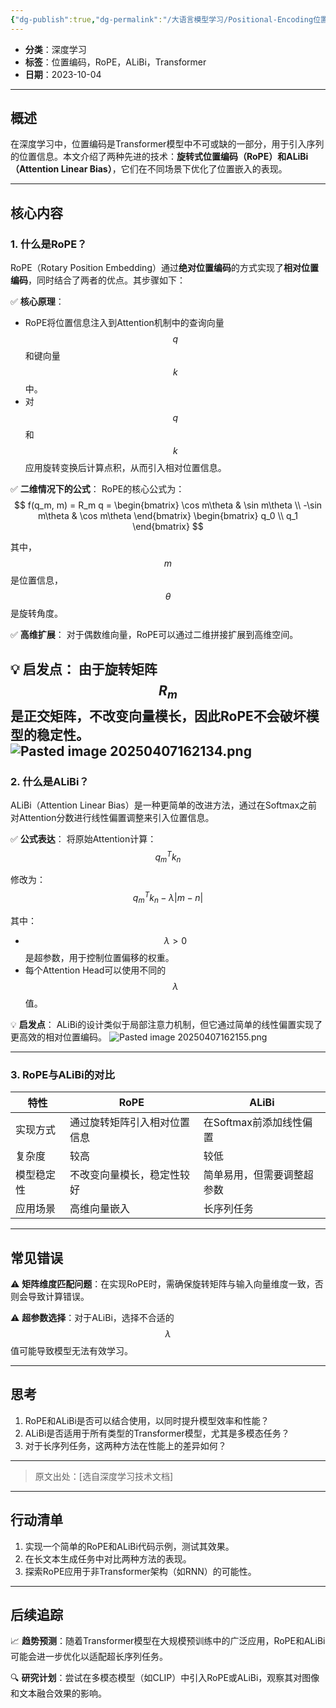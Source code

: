 ```yaml
---
{"dg-publish":true,"dg-permalink":"/大语言模型学习/Positional-Encoding位置编码/旋转位置编码与ALiBi：深度学习中的位置嵌入优化","dg-home":false,"dg-description":"在此输入笔记的描述","dg-hide":false,"dg-hide-title":false,"dg-show-backlinks":true,"dg-show-local-graph":true,"dg-show-inline-title":true,"dg-pinned":false,"dg-passphrase":"在此输入访问密码","dg-enable-mathjax":false,"dg-enable-mermaid":false,"dg-enable-uml":false,"dg-note-icon":0,"dg-enable-dataview":false,"tags":["NLP"],"permalink":"/大语言模型学习/Positional-Encoding位置编码/旋转位置编码与ALiBi：深度学习中的位置嵌入优化/","dgShowBacklinks":true,"dgShowLocalGraph":true,"dgShowInlineTitle":true,"dgPassFrontmatter":true,"noteIcon":0,"created":"2025-04-07T16:18:48.417+08:00","updated":"2025-04-07T16:22:45.719+08:00"}
---
```




- **分类**：深度学习
- **标签**：位置编码，RoPE，ALiBi，Transformer
- **日期**：2023-10-04

---



## 概述
在深度学习中，位置编码是Transformer模型中不可或缺的一部分，用于引入序列的位置信息。本文介绍了两种先进的技术：**旋转式位置编码（RoPE）**和**ALiBi（Attention Linear Bias）**，它们在不同场景下优化了位置嵌入的表现。

---



## 核心内容

### 1. 什么是RoPE？
RoPE（Rotary Position Embedding）通过**绝对位置编码**的方式实现了**相对位置编码**，同时结合了两者的优点。其步骤如下：

✅ **核心原理**：
- RoPE将位置信息注入到Attention机制中的查询向量 $$q$$ 和键向量 $$k$$ 中。
- 对 $$q$$ 和 $$k$$ 应用旋转变换后计算点积，从而引入相对位置信息。

✅ **二维情况下的公式**：
RoPE的核心公式为：
$$
f(q_m, m) = R_m q = 
\begin{bmatrix}
\cos m\theta & \sin m\theta \\
-\sin m\theta & \cos m\theta
\end{bmatrix}
\begin{bmatrix}
q_0 \\
q_1
\end{bmatrix}
$$

其中，$$m$$ 是位置信息，$$\theta$$ 是旋转角度。

✅ **高维扩展**：
对于偶数维向量，RoPE可以通过二维拼接扩展到高维空间。

💡 **启发点**：
由于旋转矩阵 $$R_m$$ 是正交矩阵，不改变向量模长，因此RoPE不会破坏模型的稳定性。
![Pasted image 20250407162134.png](/img/user/%E9%99%84%E4%BB%B6/Pasted%20image%2020250407162134.png)
---


### 2. 什么是ALiBi？
ALiBi（Attention Linear Bias）是一种更简单的改进方法，通过在Softmax之前对Attention分数进行线性偏置调整来引入位置信息。

✅ **公式表达**：
将原始Attention计算：
$$
q_m^T k_n
$$

修改为：
$$
q_m^T k_n - \lambda |m-n|
$$

其中：
- $$\lambda > 0$$ 是超参数，用于控制位置偏移的权重。
- 每个Attention Head可以使用不同的 $$\lambda$$ 值。

💡 **启发点**：
ALiBi的设计类似于局部注意力机制，但它通过简单的线性偏置实现了更高效的相对位置编码。
![Pasted image 20250407162155.png](/img/user/%E9%99%84%E4%BB%B6/Pasted%20image%2020250407162155.png)

---


### 3. RoPE与ALiBi的对比
| 特性            | RoPE                            | ALiBi                           |
|-----------------|---------------------------------|---------------------------------|
| 实现方式         | 通过旋转矩阵引入相对位置信息    | 在Softmax前添加线性偏置         |
| 复杂度           | 较高                           | 较低                           |
| 模型稳定性       | 不改变向量模长，稳定性较好      | 简单易用，但需要调整超参数      |
| 应用场景         | 高维向量嵌入                   | 长序列任务                     |

---



## 常见错误
⚠ **矩阵维度匹配问题**：在实现RoPE时，需确保旋转矩阵与输入向量维度一致，否则会导致计算错误。

⚠ **超参数选择**：对于ALiBi，选择不合适的 $$\lambda$$ 值可能导致模型无法有效学习。

---



## 思考
1. RoPE和ALiBi是否可以结合使用，以同时提升模型效率和性能？
2. ALiBi是否适用于所有类型的Transformer模型，尤其是多模态任务？
3. 对于长序列任务，这两种方法在性能上的差异如何？

---

> 原文出处：[选自深度学习技术文档]

---



## 行动清单
1. 实现一个简单的RoPE和ALiBi代码示例，测试其效果。
2. 在长文本生成任务中对比两种方法的表现。
3. 探索RoPE应用于非Transformer架构（如RNN）的可能性。

---



## 后续追踪
📈 **趋势预测**：随着Transformer模型在大规模预训练中的广泛应用，RoPE和ALiBi可能会进一步优化以适配超长序列任务。

🔍 **研究计划**：尝试在多模态模型（如CLIP）中引入RoPE或ALiBi，观察其对图像和文本融合效果的影响。
